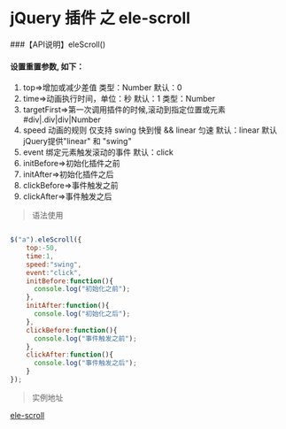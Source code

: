 # jQuery 插件 之 ele-scroll

###【API说明】eleScroll()
#### 设置重置参数, 如下：
 1. top=>增加或减少差值  类型：Number 默认：0
 2. time=>动画执行时间，单位：秒 默认：1  类型：Number
 3. targetFirst=>第一次调用插件的时候,滚动到指定位置或元素 #div|.div|div|Number
 4. speed 动画的规则 仅支持 swing 快到慢 && linear 匀速 默认：linear  默认jQuery提供"linear" 和 "swing"
 5. event 绑定元素触发滚动的事件 默认：click
 6. initBefore=>初始化插件之前
 7. initAfter=>初始化插件之后
 8. clickBefore=>事件触发之前
 9. clickAfter=>事件触发之后

> 语法使用

```js

$("a").eleScroll({
    top:-50,
    time:1,
    speed:"swing",
    event:"click",
    initBefore:function(){
      console.log("初始化之前");
    },
    initAfter:function(){
      console.log("初始化之后");
    },
    clickBefore:function(){
      console.log("事件触发之前");
    },
    clickAfter:function(){
      console.log("事件触发之后");
    }
});

```



> 实例地址

[ele-scroll](http://demo.chenzejiang.com/ele-scroll/index.html)
